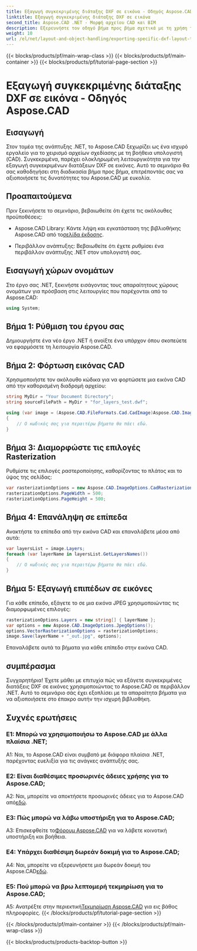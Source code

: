 ```yaml
---
title: Εξαγωγή συγκεκριμένης διάταξης DXF σε εικόνα - Οδηγός Aspose.CAD
linktitle: Εξαγωγή συγκεκριμένης διάταξης DXF σε εικόνα
second_title: Aspose.CAD .NET - Μορφή αρχείου CAD και BIM
description: Εξερευνήστε τον οδηγό βήμα προς βήμα σχετικά με τη χρήση του Aspose.CAD για .NET για την εξαγωγή συγκεκριμένων διατάξεων DXF σε εικόνες. Μεγιστοποιήστε την αποδοτικότητα ανάπτυξης του .NET με αυτό το ισχυρό σεμινάριο.
weight: 10
url: /el/net/layout-and-object-handling/exporting-specific-dxf-layout-to-image/
---
```


{{< blocks/products/pf/main-wrap-class >}}
{{< blocks/products/pf/main-container >}}
{{< blocks/products/pf/tutorial-page-section >}}

# Εξαγωγή συγκεκριμένης διάταξης DXF σε εικόνα - Οδηγός Aspose.CAD

## Εισαγωγή

Στον τομέα της ανάπτυξης .NET, το Aspose.CAD ξεχωρίζει ως ένα ισχυρό εργαλείο για το χειρισμό αρχείων σχεδίασης με τη βοήθεια υπολογιστή (CAD). Συγκεκριμένα, παρέχει ολοκληρωμένη λειτουργικότητα για την εξαγωγή συγκεκριμένων διατάξεων DXF σε εικόνες. Αυτό το σεμινάριο θα σας καθοδηγήσει στη διαδικασία βήμα προς βήμα, επιτρέποντάς σας να αξιοποιήσετε τις δυνατότητες του Aspose.CAD με ευκολία.

## Προαπαιτούμενα

Πριν ξεκινήσετε το σεμινάριο, βεβαιωθείτε ότι έχετε τις ακόλουθες προϋποθέσεις:

-  Aspose.CAD Library: Κάντε λήψη και εγκατάσταση της βιβλιοθήκης Aspose.CAD από το[σελίδα έκδοσης](https://releases.aspose.com/cad/net/).

- Περιβάλλον ανάπτυξης: Βεβαιωθείτε ότι έχετε ρυθμίσει ένα περιβάλλον ανάπτυξης .NET στον υπολογιστή σας.

## Εισαγωγή χώρων ονομάτων

Στο έργο σας .NET, ξεκινήστε εισάγοντας τους απαραίτητους χώρους ονομάτων για πρόσβαση στις λειτουργίες που παρέχονται από το Aspose.CAD:

```csharp
using System;
```

## Βήμα 1: Ρύθμιση του έργου σας

Δημιουργήστε ένα νέο έργο .NET ή ανοίξτε ένα υπάρχον όπου σκοπεύετε να εφαρμόσετε τη λειτουργία Aspose.CAD.

## Βήμα 2: Φόρτωση εικόνας CAD

Χρησιμοποιήστε τον ακόλουθο κώδικα για να φορτώσετε μια εικόνα CAD από την καθορισμένη διαδρομή αρχείου:

```csharp
string MyDir = "Your Document Directory";
string sourceFilePath = MyDir + "for_layers_test.dwf";

using (var image = (Aspose.CAD.FileFormats.Cad.CadImage)Aspose.CAD.Image.Load(sourceFilePath))
{
    // Ο κωδικός σας για περαιτέρω βήματα θα πάει εδώ.
}
```

## Βήμα 3: Διαμορφώστε τις επιλογές Rasterization

Ρυθμίστε τις επιλογές ραστεροποίησης, καθορίζοντας το πλάτος και το ύψος της σελίδας:

```csharp
var rasterizationOptions = new Aspose.CAD.ImageOptions.CadRasterizationOptions();
rasterizationOptions.PageWidth = 500;
rasterizationOptions.PageHeight = 500;
```

## Βήμα 4: Επανάληψη σε επίπεδα

Ανακτήστε τα επίπεδα από την εικόνα CAD και επαναλάβετε μέσα από αυτά:

```csharp
var layersList = image.Layers;
foreach (var layerName in layersList.GetLayersNames())
{
    // Ο κωδικός σας για περαιτέρω βήματα θα πάει εδώ.
}
```

## Βήμα 5: Εξαγωγή επιπέδων σε εικόνες

Για κάθε επίπεδο, εξάγετε το σε μια εικόνα JPEG χρησιμοποιώντας τις διαμορφωμένες επιλογές:

```csharp
rasterizationOptions.Layers = new string[] { layerName };
var options = new Aspose.CAD.ImageOptions.JpegOptions();
options.VectorRasterizationOptions = rasterizationOptions;
image.Save(layerName + "_out.jpg", options);
```

Επαναλάβετε αυτά τα βήματα για κάθε επίπεδο στην εικόνα CAD.

## συμπέρασμα

Συγχαρητήρια! Έχετε μάθει με επιτυχία πώς να εξάγετε συγκεκριμένες διατάξεις DXF σε εικόνες χρησιμοποιώντας το Aspose.CAD σε περιβάλλον .NET. Αυτό το σεμινάριο σάς έχει εξοπλίσει με τα απαραίτητα βήματα για να αξιοποιήσετε στο έπακρο αυτήν την ισχυρή βιβλιοθήκη.

## Συχνές ερωτήσεις

### Ε1: Μπορώ να χρησιμοποιήσω το Aspose.CAD με άλλα πλαίσια .NET;

A1: Ναι, το Aspose.CAD είναι συμβατό με διάφορα πλαίσια .NET, παρέχοντας ευελιξία για τις ανάγκες ανάπτυξής σας.

### Ε2: Είναι διαθέσιμες προσωρινές άδειες χρήσης για το Aspose.CAD;

 A2: Ναι, μπορείτε να αποκτήσετε προσωρινές άδειες για το Aspose.CAD από[εδώ](https://purchase.aspose.com/temporary-license/).

### Ε3: Πώς μπορώ να λάβω υποστήριξη για το Aspose.CAD;

 A3: Επισκεφθείτε το[Φόρουμ Aspose.CAD](https://forum.aspose.com/c/cad/19) για να λάβετε κοινοτική υποστήριξη και βοήθεια.

### Ε4: Υπάρχει διαθέσιμη δωρεάν δοκιμή για το Aspose.CAD;

 A4: Ναι, μπορείτε να εξερευνήσετε μια δωρεάν δοκιμή του Aspose.CAD[εδώ](https://releases.aspose.com/).

### Ε5: Πού μπορώ να βρω λεπτομερή τεκμηρίωση για το Aspose.CAD;

 A5: Ανατρέξτε στην περιεκτική[Τεκμηρίωση Aspose.CAD](https://reference.aspose.com/cad/net/) για εις βάθος πληροφορίες.
{{< /blocks/products/pf/tutorial-page-section >}}

{{< /blocks/products/pf/main-container >}}
{{< /blocks/products/pf/main-wrap-class >}}

{{< blocks/products/products-backtop-button >}}
